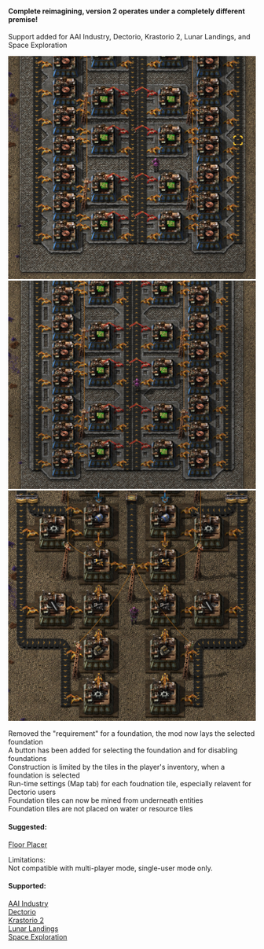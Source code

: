 #### Complete reimagining, version 2 operates under a completely different premise!  
Support added for AAI Industry, Dectorio, Krastorio 2, Lunar Landings, and Space Exploration  

![pic 1](/pic1.png)  
![pic 2](/pic2.png)  
![pic 3](/pic3.png)  

Removed the "requirement" for a foundation, the mod now lays the selected foundation  
A button has been added for selecting the foundation and for disabling foundations  
Construction is limited by the tiles in the player's inventory, when a foundation is selected  
Run-time settings (Map tab) for each foudnation tile, especially relavent for Dectorio users  
Foundation tiles can now be mined from underneath entities  
Foundation tiles are not placed on water or resource tiles  

#### Suggested:  
[Floor Placer](https://mods.factorio.com/mod/floor-placer/metrics)  

Limitations:  
Not compatible with multi-player mode, single-user mode only.  

#### Supported:
[AAI Industry](https://mods.factorio.com/mod/aai-industry)  
[Dectorio](https://mods.factorio.com/mod/Dectorio)  
[Krastorio 2](https://mods.factorio.com/mod/Krastorio2)  
[Lunar Landings](https://mods.factorio.com/mod/LunarLandings)  
[Space Exploration](https://mods.factorio.com/mod/space-exploration)  
